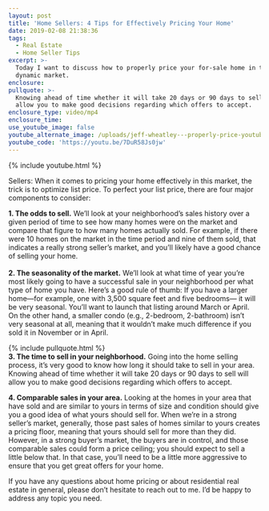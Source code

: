 ```yaml
---
layout: post
title: 'Home Sellers: 4 Tips for Effectively Pricing Your Home'
date: 2019-02-08 21:38:36
tags:
  - Real Estate
  - Home Seller Tips
excerpt: >-
  Today I want to discuss how to properly price your for-sale home in this
  dynamic market.
enclosure:
pullquote: >-
  Knowing ahead of time whether it will take 20 days or 90 days to sell will
  allow you to make good decisions regarding which offers to accept.
enclosure_type: video/mp4
enclosure_time:
use_youtube_image: false
youtube_alternate_image: /uploads/jeff-wheatley---properly-price-youtube.jpg
youtube_code: 'https://youtu.be/7DuR58Js0jw'
---
```


{% include youtube.html %}

Sellers: When it comes to pricing your home effectively in this market, the trick is to optimize list price. To perfect your list price, there are four major components to consider:

**1. The odds to sell.** We’ll look at your neighborhood’s sales history over a given period of time to see how many homes were on the market and compare that figure to how many homes actually sold. For example, if there were 10 homes on the market in the time period and nine of them sold, that indicates a really strong seller’s market, and you’ll likely have a good chance of selling your home.<br><br>**2. The seasonality of the market.** We’ll look at what time of year you’re most likely going to have a successful sale in your neighborhood per what type of home you have. Here’s a good rule of thumb: If you have a larger home—for example, one with 3,500 square feet and five bedrooms— it will be very seasonal. You’ll want to launch that listing around March or April. On the other hand, a smaller condo (e.g., 2-bedroom, 2-bathroom) isn’t very seasonal at all, meaning that it wouldn’t make much difference if you sold it in November or in April.

{% include pullquote.html %}<br>**3. The time to sell in your neighborhood.** Going into the home selling process, it’s very good to know how long it should take to sell in your area. Knowing ahead of time whether it will take 20 days or 90 days to sell will allow you to make good decisions regarding which offers to accept.

**4. Comparable sales in your area.** Looking at the homes in your area that have sold and are similar to yours in terms of size and condition should give you a good idea of what yours should sell for. When we’re in a strong seller’s market, generally, those past sales of homes similar to yours creates a pricing floor, meaning that yours should sell for more than they did. However, in a strong buyer’s market, the buyers are in control, and those comparable sales could form a price ceiling; you should expect to sell a little below that. In that case, you’ll need to be a little more aggressive to ensure that you get great offers for your home.&nbsp;

If you have any questions about home pricing or about residential real estate in general, please don’t hesitate to reach out to me. I’d be happy to address any topic you need.
